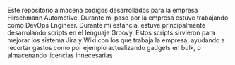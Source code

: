Este repositorio almacena códigos desarrollados para la empresa Hirschmann Automotive. Durante mi paso por la empresa estuve trabajando como DevOps Engineer.
Durante mi estancia, estuve principalmente desarrolando scripts en el lenguaje Groovy. Estos scripts sirvieron para mejorar los sistema Jira y Wiki con los que trabaja la empresa, ayudando a recortar gastos como por ejemplo actualizando gadgets en bulk, o almacenando licencias innecesarias
